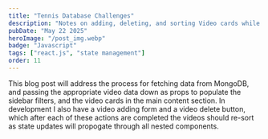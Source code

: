 ```yaml
---
title: "Tennis Database Challenges"
description: "Notes on adding, deleting, and sorting Video cards while fetching data from MongoDB"
pubDate: "May 22 2025"
heroImage: "/post_img.webp"
badge: "Javascript"
tags: ["react.js", "state management"]
order: 11
---
```


This blog post will address the process for fetching data from MongoDB, and passing the appropriate video data down as props to populate the sidebar filters, and the
video cards in the main content section. In development I also have a video adding form and a video delete button, which after each of these actions are completed the videos should re-sort as state updates will propogate through all nested components.
